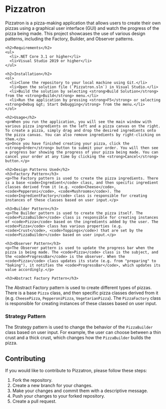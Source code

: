 <!DOCTYPE html>
<html>
  <head>
    <meta charset="UTF-8">
  </head>
  <body>
    <h1>Pizzatron</h1>
    <p>Pizzatron is a pizza-making application that allows users to create their own pizzas using a graphical user interface (GUI) and watch the progress of the pizza being made. This project showcases the use of various design patterns, including the Factory, Builder, and Observer patterns.</p>
    
    <h2>Requirements</h2>
    <ul>
      <li>.NET Core 3.1 or higher</li>
      <li>Visual Studio 2019 or higher</li>
    </ul>
    
    <h2>Installation</h2>
    <ol>
      <li>Clone the repository to your local machine using Git.</li>
      <li>Open the solution file (`Pizzatron.sln`) in Visual Studio.</li>
      <li>Build the solution by selecting <strong>Build Solution</strong> from the <strong>Build</strong> menu.</li>
      <li>Run the application by pressing <strong>F5</strong> or selecting <strong>Debug &gt; Start Debugging</strong> from the menu.</li>
    </ol>
    
    <h2>Usage</h2>
    <p>When you run the application, you will see the main window with various pizza ingredients on the left and a pizza canvas on the right. To create a pizza, simply drag and drop the desired ingredients onto the pizza canvas. You can also remove ingredients by right-clicking on them.</p>
    <p>Once you have finished creating your pizza, click the <strong>Order</strong> button to submit your order. You will then see a progress bar showing the progress of your pizza being made. You can cancel your order at any time by clicking the <strong>Cancel</strong> button.</p>
    
    <h2>Design Patterns Used</h2>
    <h3>Factory Pattern</h3>
    <p>The Factory pattern is used to create the pizza ingredients. There is a base <code>Ingredient</code> class, and then specific ingredient classes derived from it (e.g. <code>Cheese</code>, <code>Pepperoni</code>, <code>Mushrooms</code>). The <code>IngredientFactory</code> class is responsible for creating instances of these classes based on user input.</p>
    
    <h3>Builder Pattern</h3>
    <p>The Builder pattern is used to create the pizza itself. The <code>PizzaBuilder</code> class is responsible for creating instances of <code>Pizza</code> based on the ingredients added by the user. The <code>Pizza</code> class has various properties (e.g. <code>Crust</code>, <code>Toppings</code>) that are set by the <code>PizzaBuilder</code> based on user input.</p>
    
    <h3>Observer Pattern</h3>
    <p>The Observer pattern is used to update the progress bar when the pizza is being made. The <code>Pizza</code> class is the subject, and the <code>ProgressBar</code> is the observer. When the <code>Pizza</code> class updates its state (e.g. from "preparing" to "baking"), it notifies the <code>ProgressBar</code>, which updates its value accordingly.</p>
    
    <h3>Abstract Factory Pattern</h3>
<p>The Abstract Factory pattern is used to create different types of pizzas. There is a base <code>Pizza</code> class, and then specific pizza classes derived from it (e.g. <code>CheesePizza</code>, <code>PepperoniPizza</code>, <code>VegetarianPizza</code>). The <code>PizzaFactory</code> class is responsible for creating instances of these classes based on user input.</p>

<h3>Strategy Pattern</h3>
<p>The Strategy pattern is used to change the behavior of the <code>PizzaBuilder</code> class based on user input. For example, the user can choose between a thin crust and a thick crust, which changes how the <code>PizzaBuilder</code> builds the pizza.</p>

<h2>Contributing</h2>
<p>If you would like to contribute to Pizzatron, please follow these steps:</p>
<ol>
  <li>Fork the repository.</li>
  <li>Create a new branch for your changes.</li>
  <li>Make your changes and commit them with a descriptive message.</li>
  <li>Push your changes to your forked repository.</li>
  <li>Create a pull request.</li>
</ol>

 </body>
</html>
